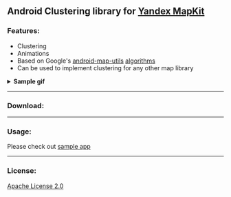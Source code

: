 ## Android Clustering library for [Yandex MapKit](https://tech.yandex.ru/maps/doc/mapkit/3.x/concepts/android/quickstart-docpage/)
### Features:
 - Clustering
 - Animations
 - Based on Google's [android-map-utils](https://github.com/googlemaps/android-maps-utils) [algorithms](https://github.com/googlemaps/android-maps-utils/tree/master/library/src/com/google/maps/android/clustering/algo)
 - Can be used to implement clustering for any other map library
 
<details>
    <summary><b>Sample gif</b></summary>
    <div style="text-align:center"><img src="/images/demo.gif"/></div>
</details>

___
### Download:
___

### Usage:
Please check out [sample app](sample) 
___
 
 ### License:
 [Apache License 2.0](LICENSE)